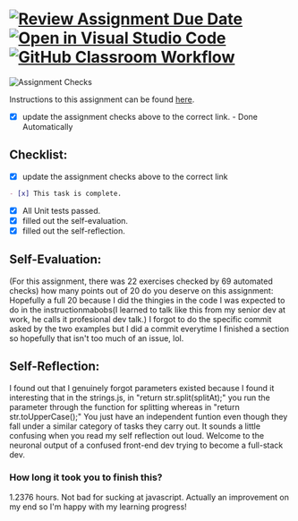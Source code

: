 [![Review Assignment Due Date](https://classroom.github.com/assets/deadline-readme-button-24ddc0f5d75046c5622901739e7c5dd533143b0c8e959d652212380cedb1ea36.svg)](https://classroom.github.com/a/BNy60bDV)
[![Open in Visual Studio Code](https://classroom.github.com/assets/open-in-vscode-718a45dd9cf7e7f842a935f5ebbe5719a5e09af4491e668f4dbf3b35d5cca122.svg)](https://classroom.github.com/online_ide?assignment_repo_id=11706524&assignment_repo_type=AssignmentRepo)
[![GitHub Classroom Workflow](https://BurntBrownBoi/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@github.com/IT3049C-Lively-FA23/js-exercise-BurntBrownBoi/actions/workflows/classroom.yml/badge.svg)](https://BurntBrownBoi/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@github.com/IT3049C-Lively-FA23/js-exercise-BurntBrownBoi/actions/workflows/classroom.yml)
===================================
![Assignment Checks](https://github.com/IT3049C/2.JS-Exercise/workflows/Assignment%20Checks/badge.svg)

Instructions to this assignment can be found [here](https://reedws.github.io/IT3049C/coursework/assignments/js-exercises/).
- [x] update the assignment checks above to the correct link. - Done Automatically
## Checklist:
- [x] update the assignment checks above to the correct link
```md
- [x] This task is complete.
```
- [x] All Unit tests passed.
- [x] filled out the self-evaluation.
- [x] filled out the self-reflection.

## Self-Evaluation: 
(For this assignment, there was 22 exercises checked by 69 automated checks)
how many points out of 20 do you deserve on this assignment:
Hopefully a full 20 because I did the thingies in the code I was expected to do in the instructionmabobs(I learned to talk like this from my senior dev at work, he calls it profesional dev talk.) I forgot to do the specific commit asked by the two examples but I did a commit everytime I finished a section so hopefully that isn't too much of an issue, lol.

## Self-Reflection:
<!-- What did you learn that you found interesting -->
I found out that I genuinely forgot parameters existed because I found it interesting that in the strings.js, in "return str.split(splitAt);" you run the parameter through the function for splitting whereas in "return str.toUpperCase();" You just have an independent funtion even though they fall under a similar category of tasks they carry out. It sounds a little confusing when you read my self reflection out loud. Welcome to the neuronal output of a confused front-end dev trying to become a full-stack dev.

### How long it took you to finish this?
1.2376 hours. Not bad for sucking at javascript. Actually an improvement on my end so I'm happy with my learning progress!